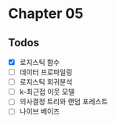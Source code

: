 # Chapter 05

## Todos

- [x] 로지스틱 함수
- [ ] 데이터 프로파일링
- [ ] 로지스틱 회귀분석
- [ ] k-최근접 이웃 모델
- [ ] 의사결정 트리와 랜덤 포레스트
- [ ] 나이브 베이즈
